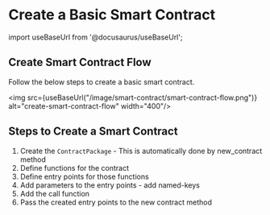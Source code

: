 # Create a Basic Smart Contract

import useBaseUrl from '@docusaurus/useBaseUrl';

## Create Smart Contract Flow
Follow the below steps to create a basic smart contract.

<img src={useBaseUrl("/image/smart-contract/smart-contract-flow.png")} alt="create-smart-contract-flow" width="400"/>

## Steps to Create a Smart Contract

1. Create the `ContractPackage` -  This is automatically done by new_contract method
2. Define functions for the contract
3. Define entry points for those functions
4. Add parameters to the entry points - add named-keys
5. Add the call function
6. Pass the created entry points to the new contract method

